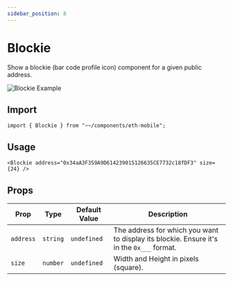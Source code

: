 ```yaml
---
sidebar_position: 8
---
```


# Blockie

Show a blockie (bar code profile icon) component for a given public address.

![Blockie Example](/img/BlockieAvatar.png)

## Import

```tsx
import { Blockie } from "~~/components/eth-mobile";
```

## Usage

```tsx
<Blockie address="0x34aA3F359A9D614239015126635CE7732c18fDF3" size={24} />
```

## Props

| Prop      | Type     | Default Value | Description                                                                               |
| --------- | -------- | ------------- | ----------------------------------------------------------------------------------------- |
| `address` | `string` | `undefined`   | The address for which you want to display its blockie. Ensure it's in the `0x___` format. |
| `size`    | `number` | `undefined`   | Width and Height in pixels (square).                                                      |
